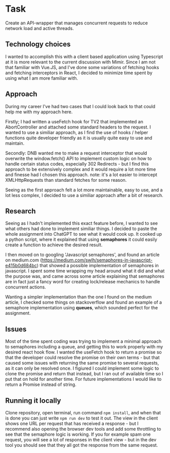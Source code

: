 # Task

Create an API-wrapper that manages concurrent requests to reduce network load and active threads.

## Technology choices

I wanted to accomplish this with a client based application using Typescript at it is more relevant to the current discussion with Mimir.
Since I am not that familiar with Vue.JS, and I've done some variations of fetching hooks and fetching interceptors in React, I decided
to minimize time spent by using what I am more familiar with.

## Approach

During my career I've had two cases that I could look back to that could help me with my approach here.

Firstly; I had written a useFetch hook for TV2 that implemented an AbortController and attached some standard headers to the request. I wanted to
use a similiar approach, as I find the use of hooks / helper functions quite developer friendly as it is usually quite easy to use and maintain.

Secondly: DNB wanted me to make a request interceptor that would overwrite the window.fetch() API to implement custom logic on how to handle certain status codes, 
especially 302 Redirects - but I find this approach to be extensively complex and it would require a lot more time and finesse had I chosen this approach.
note: it's a lot easier to intercept XMLHttpRequests than standard fetches for some reason.

Seeing as the first approach felt a lot more maintainable, easy to use, and a lot less complex, I decided to use a similiar approach after a bit of research.

## Research

Seeing as I hadn't implemented this exact feature before, I wanted to see what others had done to implement similiar things. I decided to paste the whole 
assignment into ChatGPT to see what it would cook up. It cooked up a python script, where it explained that using **semaphores** it could easily create
a function to achieve the desired result. 

I then moved on to googling 'Javascript semaphores', and found an article on medium.com (https://medium.com/swlh/semaphores-in-javascript-e415b0d684bc)
that showed a possible implementation of semaphores in javascript. I spent some time wrapping my head around what it did and what the purpose was, and 
came across some article explaining that semaphores are in fact just a fancy word for creating lock/release mechanics to handle concurrent actions.

Wanting a simpler implementation than the one I found on the medium article, I checked some things on stackoverflow and found an example of a semaphore
implementation using **queues**, which sounded perfect for the assignment. 

## Issues

Most of the time spent coding was trying to implement a minimal approach to semaphores including a queue, and getting this to work properly with my desired
react hook flow. I wanted the useFetch hook to return a promise so that the developer could resolve the promise on their own terms - but that caused
some issues with returning the same promise to several requests, as it can only be resolved once. I figiured I could implement some logic to clone the promise and return
that instead, but I ran out of available time so I put that on hold for another time. For future implementations I would like to return a Promise instead of string.

## Running it locally

Clone repository, open terminal, run command `npm install`, and when that is done you can just write `npm run dev` to test it out. 
The view in the client shows one URL per request that has received a response - but I recommend also opening the browser dev tools
and add some throttling to see that the semaphore logic is working. If you for example spam one request, you will see a lot of responses
in the client view - but in the dev tool you should see that they all got the response from the same request.
